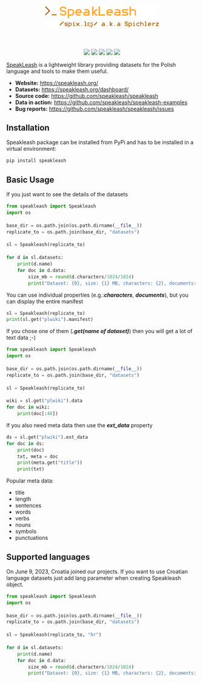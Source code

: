 <h1 align="center">
<img src="https://raw.githubusercontent.com/speakleash/speakleash/main/branding/logo/speakleash_logo.png" width="300">
</h1><br>

<p align="center">
    <a href="https://pypi.org/project/speakleash"><img src="https://badge.fury.io/py/speakleash.svg"></a>
    <a href="https://speakleash.org/"><img src="https://img.shields.io/badge/organisation-Speakleash-orange"></a>
    <a href="https://pypi.org/project/speakleash"><img src="https://img.shields.io/badge/python-_>=_3.6-blue"></a>
    <a href="https://speakleash.org/dashboard/"><img src="https://img.shields.io/badge/dynamic/json?url=https://cutt.ly/ywcfnFY7&query=datasetsGB&suffix=%20GB&label=datasets&color=brightgreen"></a>
    <a href="https://speakleash.org/spolecznosc-i-kontakt/"><img src="https://img.shields.io/discord/1043112910278381619?logo=discord&label=discord&color=%23603FEF"></a>
</p>

[SpeakLeash](href="https://pypi.org/project/speakleash) is a lightweight library providing datasets for the Polish language
and tools to make them useful.

- **Website:** https://speakleash.org/
- **Datasets:** https://speakleash.org/dashboard/
- **Source code:** https://github.com/speakleash/speakleash
- **Data in action:** https://github.com/speakleash/speakleash-examples
- **Bug reports:** https://github.com/speakleash/speakleash/issues

## Installation

Speakleash package can be installed from PyPi and has to be installed in a virtual environment:
```python
pip install speakleash
```

## Basic Usage

If you just want to see the details of the datasets

```python
from speakleash import Speakleash
import os

base_dir = os.path.join(os.path.dirname(__file__))
replicate_to = os.path.join(base_dir, "datasets")

sl = Speakleash(replicate_to)

for d in sl.datasets:
    print(d.name)
    for doc in d.data:
        size_mb = round(d.characters/1024/1024)
        print("Dataset: {0}, size: {1} MB, characters: {2}, documents: {3}".format(d.name, size_mb, d.characters, d.documents))
```

You can use individual properties (e.g.:***characters***, ***documents***), but you can display the entire manifest
```python
sl = Speakleash(replicate_to)
print(sl.get("plwiki").manifest)
```

If you chose one of them (***.get(name of dataset)***) then you will get a lot of text data ;-)
```python
from speakleash import Speakleash
import os

base_dir = os.path.join(os.path.dirname(__file__))
replicate_to = os.path.join(base_dir, "datasets")

sl = Speakleash(replicate_to)

wiki = sl.get("plwiki").data
for doc in wiki:
    print(doc[:40])
```

If you also need meta data then use the ***ext_data*** property
```python
ds = sl.get("plwiki").ext_data
for doc in ds:
    print(doc)
    txt, meta = doc
    print(meta.get("title"))
    print(txt)
```

Popular meta data:

* title
* length
* sentences
* words
* verbs
* nouns
* symbols
* punctuations


## Supported languages

On June 9, 2023, Croatia joined our projects. If you want to use Croatian language datasets just add lang parameter when creating Speakleash object.

```python
from speakleash import Speakleash
import os

base_dir = os.path.join(os.path.dirname(__file__))
replicate_to = os.path.join(base_dir, "datasets")

sl = Speakleash(replicate_to, "hr")

for d in sl.datasets:
    print(d.name)
    for doc in d.data:
        size_mb = round(d.characters/1024/1024)
        print("Dataset: {0}, size: {1} MB, characters: {2}, documents: {3}".format(d.name, size_mb, d.characters, d.documents))

```